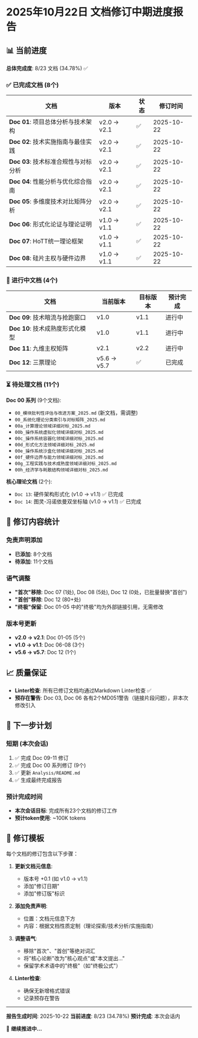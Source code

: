 # 2025年10月22日 文档修订中期进度报告

## 📊 当前进度

**总体完成度**: 8/23 文档 (34.78%) ✅

### ✅ 已完成文档 (8个)

| 文档 | 版本 | 状态 | 修订时间 |
|------|------|------|---------|
| **Doc 01**: 项目总体分析与技术架构 | v2.0 → v2.1 | ✅ | 2025-10-22 |
| **Doc 02**: 技术实施指南与最佳实践 | v2.0 → v2.1 | ✅ | 2025-10-22 |
| **Doc 03**: 技术标准合规性与对标分析 | v2.0 → v2.1 | ✅ | 2025-10-22 |
| **Doc 04**: 性能分析与优化综合指南 | v2.0 → v2.1 | ✅ | 2025-10-22 |
| **Doc 05**: 多维度技术对比矩阵分析 | v2.0 → v2.1 | ✅ | 2025-10-22 |
| **Doc 06**: 形式化论证与理论证明 | v1.0 → v1.1 | ✅ | 2025-10-22 |
| **Doc 07**: HoTT统一理论框架 | v1.0 → v1.1 | ✅ | 2025-10-22 |
| **Doc 08**: 硅片主权与硬件边界 | v1.0 → v1.1 | ✅ | 2025-10-22 |

### 🔄 进行中文档 (4个)

| 文档 | 当前版本 | 目标版本 | 预计完成 |
|------|---------|---------|---------|
| **Doc 09**: 技术暗流与抢跑窗口 | v1.0 | v1.1 | 进行中 |
| **Doc 10**: 技术成熟度形式化模型 | v1.0 | v1.1 | 进行中 |
| **Doc 11**: 九维主权矩阵 | v2.1 | v2.2 | 进行中 |
| **Doc 12**: 三票理论 | v5.6 → v5.7 | ✅ | 已完成 |

### ⏳ 待处理文档 (11个)

**Doc 00 系列** (9个文档):
- `00_模块批判性评估与改进方案_2025.md` (新文档，需调整)
- `00_系统化理论分类索引与对标矩阵_2025.md`
- `00a_计算理论领域详细对标_2025.md`
- `00b_操作系统虚拟化领域详细对标_2025.md`
- `00c_操作系统容器化领域详细对标_2025.md`
- `00d_形式化方法领域详细对标_2025.md`
- `00e_操作系统沙盒化领域详细对标_2025.md`
- `00f_硬件边界与能力领域详细对标_2025.md`
- `00g_工程实践与技术成熟度领域详细对标_2025.md`
- `00h_经济学与耗散结构领域详细对标_2025.md`

**核心理论文档** (2个):
- `Doc 13`: 硬件架构形式化 (v1.0 → v1.1) ✅ 已完成
- `Doc 14`: 图灵-冯诺依曼双坐标轴 (v1.0 → v1.1) ✅ 已完成

## 🎯 修订内容统计

### 免责声明添加

- **已添加**: 8个文档
- **待添加**: 11个文档

### 语气调整

- **"首次"移除**: Doc 07 (1处), Doc 08 (5处), Doc 12 (0处，已批量替换"首创")
- **"首创"移除**: Doc 12 (80+处)
- **"终极"保留**: Doc 01-05 中的"终极"均为外部链接引用，无需修改

### 版本号更新

- **v2.0 → v2.1**: Doc 01-05 (5个)
- **v1.0 → v1.1**: Doc 06-08 (3个)
- **v5.6 → v5.7**: Doc 12 (1个)

## 📈 质量保证

- **Linter检查**: 所有已修订文档均通过Markdown Linter检查 ✅
- **预存在警告**: Doc 03, Doc 06 各有2个MD051警告（链接片段问题），非本次修改引入

## 🚀 下一步计划

### 短期 (本次会话)

1. ✅ 完成 Doc 09-11 修订
2. ✅ 完成 Doc 00 系列修订 (9个)
3. ✅ 更新 `Analysis/README.md`
4. ✅ 生成最终完成报告

### 预计完成时间

- **本次会话目标**: 完成所有23个文档的修订工作
- **预计token使用**: ~100K tokens

## 📝 修订模板

每个文档的修订包含以下步骤：

1. **更新文档元信息**:
   - 版本号 +0.1 (如 v1.0 → v1.1)
   - 添加"修订日期"
   - 添加"修订版"标识

2. **添加免责声明**:
   - 位置：文档元信息下方
   - 内容：根据文档性质定制（理论探索/技术分析/实施指南）

3. **调整语气**:
   - 移除"首次"、"首创"等绝对词汇
   - 将"核心论断"改为"核心观点"或"本文提出..."
   - 保留学术术语中的"终极"（如"终极公式"）

4. **Linter检查**:
   - 确保无新增格式错误
   - 记录预存在警告

---

**报告生成时间**: 2025-10-22
**当前进度**: 8/23 (34.78%)
**预计完成**: 本次会话内

🚀 **继续推进中...**

